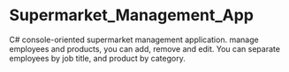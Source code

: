 # Supermarket_Management_App
C# console-oriented supermarket management application. manage employees and products, you can add, remove and edit. You can separate employees by job title, and product by category.

